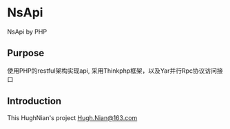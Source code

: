NsApi
=============

NsApi by PHP

Purpose
-------
使用PHP的restful架构实现api, 采用Thinkphp框架，以及Yar并行Rpc协议访问接口

Introduction
------------
This HughNian's project Hugh.Nian@163.com
